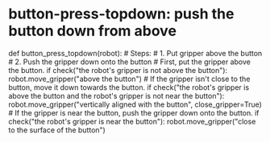 # button-press-topdown: push the button down from above
def button_press_topdown(robot):
    # Steps:
    #  1. Put gripper above the button
    #  2. Push the gripper down onto the button
    # First, put the gripper above the button.
    if check("the robot's gripper is not above the button"):
        robot.move_gripper("above the button")
    # If the gripper isn't close to the button, move it down towards the button.
    if check("the robot's gripper is above the button and the robot's gripper is not near the button"):
        robot.move_gripper("vertically aligned with the button", close_gripper=True)
    # If the gripper is near the button, push the gripper down onto the button.
    if check("the robot's gripper is near the button"):
        robot.move_gripper("close to the surface of the button")